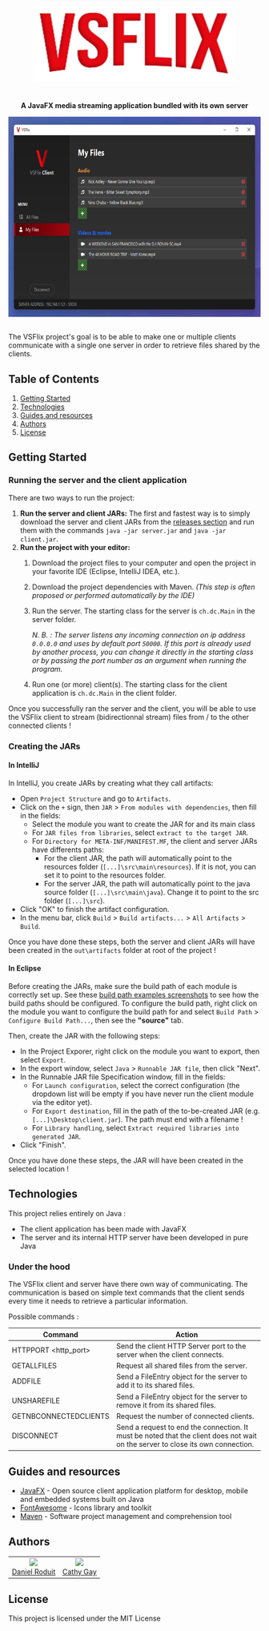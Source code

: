 <div align="center">
            <a href="https://github.com/d-roduit/VSFlix"><img src="readme_pictures/VSFlix_Logo_wide.png" align="center" height="150" alt="VSFlix Logo"></a>

#

<p align="center">
    <strong>A JavaFX media streaming application bundled with its own server</strong>
</p>

</div>


<div align="center">
    <a href="https://github.com/d-roduit/VSFlix"><img src="readme_pictures/VSFlix_Screenshot.png" align="center" height="400" alt="Demo screenshot"></a>
</div>
<br>

The VSFlix project's goal is to be able to make one or multiple clients communicate with a single one server in order to retrieve files shared by the clients.

## Table of Contents

1. [Getting Started](#getting-started)
2. [Technologies](#technologies)
3. [Guides and resources](#guides-and-resources)
4. [Authors](#authors)
5. [License](#license)

## <a name="getting-started"></a>Getting Started

### Running the server and the client application

There are two ways to run the project:

1. **Run the server and client JARs:** The first and fastest way is to simply download the server and client JARs from the [releases section](https://github.com/d-roduit/VSFlix/releases) and run them with the commands `java -jar server.jar` and `java -jar client.jar`.
2. **Run the project with your editor:**
    1. Download the project files to your computer and open the project in your favorite IDE (Eclipse, IntelliJ IDEA, etc.).
    2. Download the project dependencies with Maven. _(This step is often proposed or performed automatically by the IDE)_
    3. Run the server. The starting class for the server is `ch.dc.Main` in the server folder.
    
        _N. B. : The server listens any incoming connection on ip address `0.0.0.0` and uses by default port `50000`. If this port is already used by another process, you can change it directly in the starting class or by passing the port number as an argument when running the program._

    4. Run one (or more) client(s). The starting class for the client application is `ch.dc.Main` in the client folder.

Once you successfully ran the server and the client, you will be able to use the VSFlix client to stream (bidirectionnal stream) files from / to the other connected clients !

### Creating the JARs

#### In IntelliJ

In IntelliJ, you create JARs by creating what they call artifacts:

- Open `Project Structure` and go to `Artifacts`.
- Click on the `+` sign, then `JAR` > `From modules with dependencies`, then fill in the fields:
    - Select the module you want to create the JAR for and its main class
    - For `JAR files from libraries`, select `extract to the target JAR`.
    - For `Directory for META-INF/MANIFEST.MF`, the client and server JARs have differents paths:
        - For the client JAR, the path will automatically point to the resources folder (`[...]\src\main\resources`). If it is not, you can set it to point to the resources folder.
        - For the server JAR, the path will automatically point to the java source folder (`[...]\src\main\java`). Change it to point to the src folder (`[...]\src`).
- Click "OK" to finish the artifact configuration.
- In the menu bar, click `Build` > `Build artifacts...` > `All Artifacts` > `Build`.

Once you have done these steps, both the server and client JARs will have been created in the `out\artifacts` folder at root of the project !

#### In Eclipse

Before creating the JARs, make sure the build path of each module is correctly set up. See these [build path examples screenshots](build_paths_screenshots_for_creating_JARs_with_eclipse/) to see how the build paths should be configured. To configure the build path, right click on the module you want to configure the build path for and select `Build Path` > `Configure Build Path...`, then see the **"source"** tab.

Then, create the JAR with the following steps:

- In the Project Exporer, right click on the module you want to export, then select `Export`.
- In the export window, select `Java` > `Runnable JAR file`, then click "Next".
- In the Runnable JAR file Specification window, fill in the fields:
    - For `Launch configuration`, select the correct configuration (the dropdown list will be empty if you have never run the client module via the editor yet).
    - For `Export destination`, fill in the path of the to-be-created JAR (e.g. `[...]\Desktop\client.jar`). The path must end with a filename !
    - For `Library handling`, select `Extract required libraries into generated JAR`.
- Click "Finish".

Once you have done these steps, the JAR will have been created in the selected location !

## <a name="technologies"></a>Technologies

This project relies entirely on Java :

- The client application has been made with JavaFX
- The server and its internal HTTP server have been developed in pure Java

### Under the hood

The VSFlix client and server have there own way of communicating.
The communication is based on simple text commands that the client sends every time it needs to retrieve a particular information.

Possible commands :

| Command | Action |
| --------- | --------- | 
| HTTPPORT <http_port> | Send the client HTTP Server port to the server when the client connects. |
| GETALLFILES | Request all shared files from the server. |
| ADDFILE <FileEntry> | Send a FileEntry object for the server to add it to its shared files. |
| UNSHAREFILE <FileEntry> | Send a FileEntry object for the server to remove it from its shared files. |
| GETNBCONNECTEDCLIENTS | Request the number of connected clients. |
| DISCONNECT | Send a request to end the connection. It must be noted that the client does not wait on the server to close its own connection. |

## <a name="guides-and-resources"></a>Guides and resources

* [JavaFX](https://openjfx.io/) - Open source client application platform for desktop, mobile and embedded systems built on Java
* [FontAwesome](https://fontawesome.com/) - Icons library and toolkit
* [Maven](https://maven.apache.org/) -  Software project management and comprehension tool

## <a name="authors"></a>Authors

<table>
   <tbody>
      <tr>
         <td align="center">
            <a href="https://github.com/d-roduit">
            <img src="https://github.com/d-roduit.png?s=75" width="75"><br />
            Daniel Roduit
            </a>
         </td>
         <td align="center">
            <a href="https://gitlab.com/g.cathy">
            <img src="https://secure.gravatar.com/avatar/8249f413f33aff71168b6c34d4bffbc3?s=180&d=identicon" width="75"><br />
            Cathy Gay
            </a>
         </td>
      </tr>
   </tbody>
</table>

## <a name="license"></a>License

This project is licensed under the MIT License

